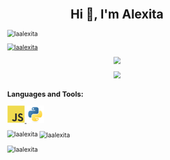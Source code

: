 <h1 align="center">Hi 👋, I'm Alexita</h1>
<p align="left"> <img src="https://komarev.com/ghpvc/?username=laalexita&label=Profile%20views&color=0e75b6&style=flat" alt="laalexita" /> </p>

<p align="left"> <a href="https://github.com/ryo-ma/github-profile-trophy"><img src="https://github-profile-trophy.vercel.app/?username=laalexita" alt="laalexita" /></a> </p>
<p align="center">
  <img src="https://spotify-github-profile.vercel.app/api/view?uid=313pxmamdg6y2lgkpkuj7a5rad5a&cover_image=true&theme=default&show_offline=false&background_color=121212&interchange=false&bar_color_cover=true">
</p>
<p align="center">
  <img src="https://spotify-recently-played-readme.vercel.app/api?user=313pxmamdg6y2lgkpkuj7a5rad5a&count=5">
</p>


<h3 align="left">Languages and Tools:</h3>
<p align="left"> <a href="https://developer.mozilla.org/en-US/docs/Web/JavaScript" target="_blank" rel="noreferrer"> <img src="https://raw.githubusercontent.com/devicons/devicon/master/icons/javascript/javascript-original.svg" alt="javascript" width="40" height="40"/> </a> <a href="https://www.python.org" target="_blank" rel="noreferrer"> <img src="https://raw.githubusercontent.com/devicons/devicon/master/icons/python/python-original.svg" alt="python" width="40" height="40"/> </a> </p>

<p><img align="left" src="https://github-readme-stats.vercel.app/api/top-langs?username=laalexita&show_icons=true&locale=en&layout=compact" alt="laalexita" /></p>

<p>&nbsp;<img align="center" src="https://github-readme-stats.vercel.app/api?username=laalexita&show_icons=true&locale=en" alt="laalexita" /></p>

<p><img align="center" src="https://github-readme-streak-stats.herokuapp.com/?user=laalexita&" alt="laalexita" /></p>
